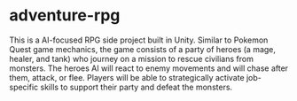# adventure-rpg

This is a AI-focused RPG side project built in Unity. Similar to Pokemon Quest game mechanics, the game consists of a party of heroes (a mage, healer, and tank) who journey on a mission to rescue civilians from monsters. The heroes AI will react to enemy movements and will chase after them, attack, or flee. Players will be able to strategically activate job-specific skills to support their party and defeat the monsters.

